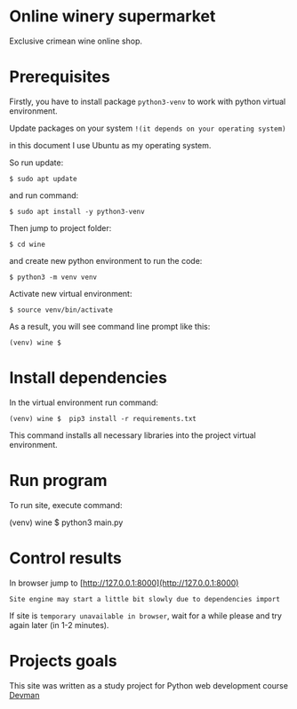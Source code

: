 # Online winery supermarket

Exclusive crimean wine online shop.

# Prerequisites

Firstly, you have to install package `python3-venv` to work with python virtual environment.

Update packages on your system `!(it depends on your operating system)`

in this document I use Ubuntu as my operating system. 

So run update:

```console
$ sudo apt update
```

and run command:

```console
$ sudo apt install -y python3-venv
```

Then jump to project folder:

```console
$ cd wine
```

and create new python environment to run the code:
```console
$ python3 -m venv venv
```

Activate new virtual environment:

```console
$ source venv/bin/activate
```

As a result, you will see command line prompt like this:

```console
(venv) wine $
```

# Install dependencies

In the virtual environment run command:

```console
(venv) wine $  pip3 install -r requirements.txt
```
This command installs all necessary libraries into the project virtual environment.

# Run program 

To run site, execute command:

  (venv) wine  $ python3 main.py

# Control results

In browser jump to [http://127.0.0.1:8000](http://127.0.0.1:8000)

`Site engine may start a little bit slowly due to dependencies import`

If site is `temporary unavailable in browser`, wait for a while please and try again later (in 1-2 minutes).

# Projects goals

This site was written as a study project for Python web development course [Devman](https://dvmn.org)
